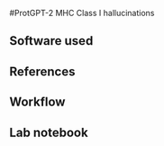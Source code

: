 #ProtGPT-2 MHC Class I hallucinations


## Software used

## References

## Workflow

## Lab notebook



